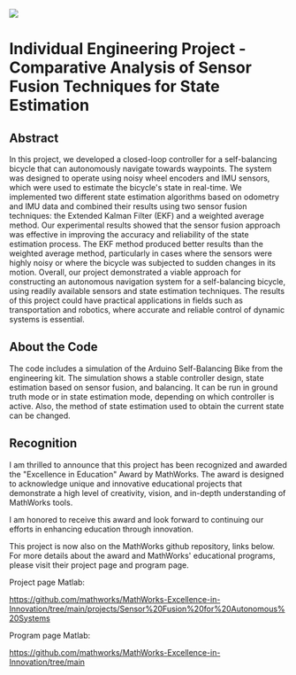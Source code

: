 ![](Intro.gif)

# Individual Engineering Project - Comparative Analysis of Sensor Fusion Techniques for State Estimation
## Abstract

In this project, we developed a closed-loop controller for a self-balancing bicycle that can autonomously navigate towards waypoints. The system was designed to operate using noisy wheel encoders and IMU sensors, which were used to estimate the bicycle's state in real-time. We implemented two different state estimation algorithms based on odometry and IMU data and combined their results using two sensor fusion techniques: the Extended Kalman Filter (EKF) and a weighted average method. Our experimental results showed that the sensor fusion approach was effective in improving the accuracy and reliability of the state estimation process. The EKF method produced better results than the weighted average method, particularly in cases where the sensors were highly noisy or where the bicycle was subjected to sudden changes in its motion. Overall, our project demonstrated a viable approach for constructing an autonomous navigation system for a self-balancing bicycle, using readily available sensors and state estimation techniques. The results of this project could have practical applications in fields such as transportation and robotics, where accurate and reliable control of dynamic systems is essential.

## About the Code

The code includes a simulation of the Arduino Self-Balancing Bike from the engineering kit. The simulation shows a stable controller design, state estimation based on sensor fusion, and balancing. It can be run in ground truth mode or in state estimation mode, depending on which controller is active. Also, the method of state estimation used to obtain the current state can be changed.


## Recognition
I am thrilled to announce that this project has been recognized and awarded the "Excellence in Education" Award by MathWorks. The award is designed to acknowledge unique and innovative educational projects that demonstrate a high level of creativity, vision, and in-depth understanding of MathWorks tools.

I am honored to receive this award and look forward to continuing our efforts in enhancing education through innovation.

This project is now also on the MathWorks github repository, links below. For more details about the award and MathWorks' educational programs, please visit their project page and program page.

Project page Matlab:

https://github.com/mathworks/MathWorks-Excellence-in-Innovation/tree/main/projects/Sensor%20Fusion%20for%20Autonomous%20Systems

Program page Matlab:

https://github.com/mathworks/MathWorks-Excellence-in-Innovation/tree/main
